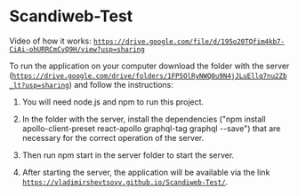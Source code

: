 # Scandiweb-Test

Video of how it works: <a href='https://drive.google.com/file/d/195o20TQfim4kb7-CiAi-ohURRCmCvQ9H/view?usp=sharing'>`https://drive.google.com/file/d/195o20TQfim4kb7-CiAi-ohURRCmCvQ9H/view?usp=sharing`</a>

To run the application on your computer download the folder with the server 
(<a href='https://drive.google.com/drive/folders/1FP5OlRyNWQ0u9N4jJLuEllq7nu2Zb_lt?usp=sharing'>`https://drive.google.com/drive/folders/1FP5OlRyNWQ0u9N4jJLuEllq7nu2Zb_lt?usp=sharing`</a>) and follow the instructions: 

1. You will need node.js and npm to run this project.

2. In the folder with the server, install the dependencies ("npm install apollo-client-preset react-apollo graphql-tag graphql --save") that are necessary for the correct operation of the server.

3. Then run npm start in the server folder to start the server.

4. After starting the server, the application will be available via the link <a href='https://vladimirshevtsovv.github.io/Scandiweb-Test/'>`https://vladimirshevtsovv.github.io/Scandiweb-Test/`</a>.

